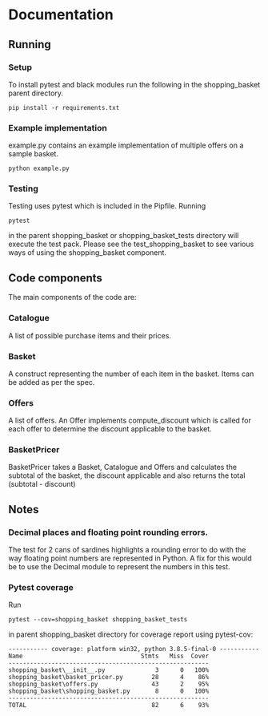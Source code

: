 # Documentation

## Running
### Setup
To install pytest and black modules run the following in the shopping_basket parent directory.

```shell script 
pip install -r requirements.txt
```

### Example implementation
example.py contains an example implementation of multiple offers on a sample basket.

```shell script
python example.py
```

### Testing
Testing uses pytest which is included in the Pipfile. Running 

```shell
pytest
```

in the parent shopping_basket or shopping_basket_tests directory will execute the test pack.
Please see the test_shopping_basket to see various ways of using the shopping_basket component.

## Code components
The main components of the code are:

### Catalogue
A list of possible purchase items and their prices.

### Basket
A construct representing the number of each item in the basket. Items can be added as per the spec.

### Offers
A list of offers. An Offer implements compute_discount which is called for each offer to determine the discount applicable
to the basket.

### BasketPricer
BasketPricer takes a Basket, Catalogue and Offers and calculates the subtotal of the basket, the discount applicable and 
also returns the total (subtotal - discount)

## Notes
### Decimal places and floating point rounding errors.
The test for 2 cans of sardines highlights a rounding error to do with the way floating point numbers are represented in
Python. A fix for this would be to use the Decimal module to represent the numbers in this test.

### Pytest coverage
Run 
```shell script
pytest --cov=shopping_basket shopping_basket_tests
```
in parent shopping_basket directory for coverage report using pytest-cov:
```
----------- coverage: platform win32, python 3.8.5-final-0 -----------
Name                                 Stmts   Miss  Cover
--------------------------------------------------------
shopping_basket\__init__.py              3      0   100%
shopping_basket\basket_pricer.py        28      4    86%
shopping_basket\offers.py               43      2    95%
shopping_basket\shopping_basket.py       8      0   100%
--------------------------------------------------------
TOTAL                                   82      6    93%
```